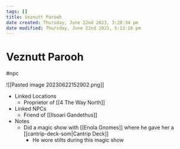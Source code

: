 ```yaml
---
tags: []
title: Veznutt Parooh
date created: Thursday, June 22nd 2023, 3:28:34 pm
date modified: Thursday, June 22nd 2023, 5:13:16 pm
---
```


# Veznutt Parooh

#npc

![[Pasted image 20230622152902.png]]

- Linked Locations
	- Proprietor of [[4 The Way North]]
- Linked NPCs
	- Friend of [[Ilsoari Gandethus]]
- Notes
	- Did a magic show with [[Enola Gnomes]] where he gave her a [[cantrip-deck-som|Cantrip Deck]]
		- He wore stilts during this magic show
